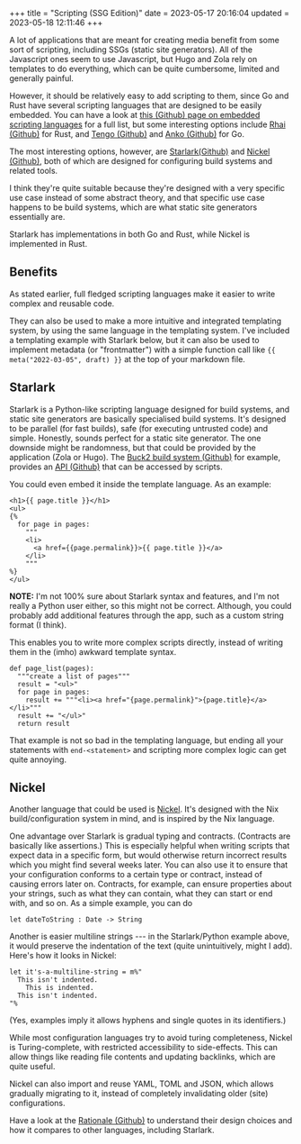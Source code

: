 +++
title = "Scripting (SSG Edition)"
date = 2023-05-17 20:16:04
updated = 2023-05-18 12:11:46
+++

A lot of applications that are meant for creating media
benefit from some sort of scripting,
including SSGs (static site generators).
All of the Javascript ones seem to use Javascript,
but Hugo and Zola rely on templates to do everything,
which can be quite cumbersome, limited and generally painful.

However, it should be relatively easy to add scripting to them,
since Go and Rust have several scripting languages
that are designed to be easily embedded.
You can have a look at [this (Github) page on embedded scripting languages](https://github.com/dbohdan/embedded-scripting-languages)
for a full list,
but some interesting options include
[Rhai (Github)](https://github.com/rhaiscript/rhai)
for Rust, and [Tengo (Github)](https://github.com/d5/tengo)
and [Anko (Github)](https://github.com/mattn/anko/)
for Go.

The most interesting options, however, are
[Starlark(Github)](https://github.com/bazelbuild/starlark)
and [Nickel (Github)](github.com/tweag/nickel),
both of which are designed for configuring
build systems and related tools.

I think they're quite suitable
because they're designed with a very specific use case
instead of some abstract theory,
and that specific use case happens to be build systems,
which are what static site generators essentially are.

Starlark has implementations in both Go and Rust,
while Nickel is implemented in Rust.

## Benefits

As stated earlier, full fledged scripting languages
make it easier to write complex and reusable code.

They can also be used to make a more intuitive
and integrated templating system,
by using the same language in the templating system.
I've included a templating example with Starlark below,
but it can also be used to implement metadata
(or "frontmatter") with a simple function call
like `{{ meta("2022-03-05", draft) }}`
at the top of your markdown file.

## Starlark

Starlark is a Python-like scripting language
designed for build systems,
and static site generators are basically specialised build systems.
It's designed to be parallel (for fast builds),
safe (for executing untrusted code) and simple.
Honestly, sounds perfect for a static site generator.
The one downside might be randomness,
but that could be provided by the application (Zola or Hugo).
The [Buck2 build system (Github)](https://github.com/facebook/buck2/)
for example, provides an [API (Github)](https://github.com/facebook/buck2/blob/main/docs/benefits.md#benefits-for-rule-authors)
that can be accessed by scripts.

You could even embed it inside the template language.
As an example:

```
<h1>{{ page.title }}</h1>
<ul>
{%
  for page in pages:
    """
    <li>
      <a href={{page.permalink}}>{{ page.title }}</a>
    </li>
    """
%}
</ul>
```

**NOTE:** I'm not 100% sure about Starlark syntax and features,
and I'm not really a Python user either,
so this might not be correct.
Although, you could probably add additional features
through the app, such as a custom string format (I think).

This enables you to write more complex scripts directly,
instead of writing them in the (imho) awkward template syntax.

```
def page_list(pages):
  """create a list of pages"""
  result = "<ul>"
  for page in pages:
    result += """<li><a href="{page.permalink}">{page.title}</a></li>"""
  result += "</ul>"
  return result
```

That example is not so bad in the templating language,
but ending all your statements with `end-<statement>`
and scripting more complex logic can get quite annoying.

## Nickel

Another language that could be used is [Nickel](https://github.com/tweag/nickel).
It's designed with the Nix build/configuration system in mind,
and is inspired by the Nix language.

One advantage over Starlark is gradual typing and contracts.
(Contracts are basically like assertions.)
This is especially helpful when writing scripts
that expect data in a specific form,
but would otherwise return incorrect results
which you might find several weeks later.
You can also use it to ensure that your configuration
conforms to a certain type or contract,
instead of causing errors later on.
Contracts, for example, can ensure properties
about your strings, such as what they can contain,
what they can start or end with, and so on.
As a simple example, you can do

```
let dateToString : Date -> String
```

Another is easier multiline strings ---
in the Starlark/Python example above,
it would preserve the indentation of the text
(quite unintuitively, might I add).
Here's how it looks in Nickel:

```
let it's-a-multiline-string = m%"
  This isn't indented.
    This is indented.
  This isn't indented.
"%
```

(Yes, examples imply it allows hyphens
and single quotes in its identifiers.)

While most configuration languages try to avoid
turing completeness, Nickel is Turing-complete,
with restricted accessibility to side-effects.
This can allow things like reading file contents
and updating backlinks, which are quite useful.

Nickel can also import and reuse YAML, TOML and JSON,
which allows gradually migrating to it,
instead of completely invalidating older (site) configurations.

Have a look at the [Rationale (Github)](https://github.com/tweag/nickel/blob/master/RATIONALE.md)
to understand their design choices and
how it compares to other languages, including Starlark.
